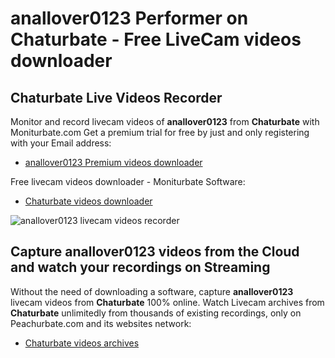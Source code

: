 # anallover0123 Performer on Chaturbate - Free LiveCam videos downloader

## Chaturbate Live Videos Recorder

Monitor and record livecam videos of **anallover0123** from **Chaturbate** with Moniturbate.com
Get a premium trial for free by just and only registering with your Email address:
* [anallover0123 Premium videos downloader](https://moniturbate.com/request-demo-licence-key.html)

Free livecam videos downloader - Moniturbate Software:
* [Chaturbate videos downloader](https://moniturbate.com/moniturbate-download-software.html)

![anallover0123 livecam videos recorder](https://peachurnet.com/templates/moniturbate-software.png)


## Capture anallover0123 videos from the Cloud and watch your recordings on Streaming

Without the need of downloading a software, capture **anallover0123** livecam videos from **Chaturbate** 100% online.
Watch Livecam archives from **Chaturbate** unlimitedly from thousands of existing recordings, only on Peachurbate.com and its websites network:
* [Chaturbate videos archives](https://peachurnet.com/)